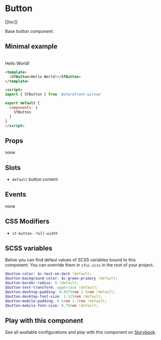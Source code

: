 <RegisterExternals />

# Button

[[toc]]

Base button component.

## Minimal example 
<br />
<SfButton>Hello World!</SfButton>

```html
<template>
  <SfButton>Hello World!</SfButton>
</template>

<script>
import { SfButton } from '@storefront-ui/vue'

export default {
  components: {
    SfButton
  }
}
</script>
```

## Props

none
## Slots
- `default` button content
## Events
none
## CSS Modifiers

- `sf-button--full-width`

## SCSS variables
Below you can find defaut values of SCSS variables bound to this component. You can override them in `sfui.scss` in the root of your project.

```scss
$button-color: $c-text-on-dark !default;
$button-background-color: $c-green-primary !default;
$button-border-radius: 0 !default;
$button-text-transform: uppercase !default;
$button-desktop-padding: 0.9375rem 2.5rem !default;
$button-desktop-font-size: 1.125rem !default;
$button-mobile-padding: 0.5rem 1.7rem !default;
$button-mobile-font-size: 0.75rem !default;
```
## Play with this component

See all available configurations and play with this component on <a href="https://storybook.storefrontui.io/?path=/story/atoms-button--basic">Storybook</a>.


